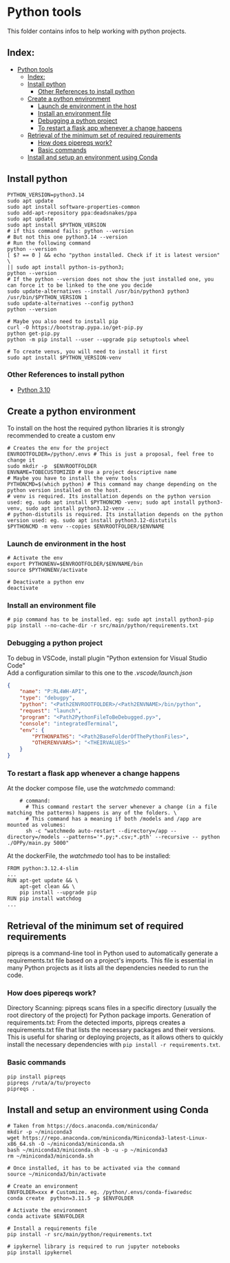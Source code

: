 # Python tools
This folder contains infos to help working with python projects.
## Index:
- [Python tools](#python-tools)
  - [Index:](#index)
  - [Install python](#install-python)
    - [Other References to install python](#other-references-to-install-python)
  - [Create a python environment](#create-a-python-environment)
    - [Launch de environment in the host](#launch-de-environment-in-the-host)
    - [Install an environment file](#install-an-environment-file)
    - [Debugging a python project](#debugging-a-python-project)
    - [To restart a flask app whenever a change happens](#to-restart-a-flask-app-whenever-a-change-happens)
  - [Retrieval of the minimum set of required requirements](#retrieval-of-the-minimum-set-of-required-requirements)
    - [How does pipereqs work?](#how-does-pipereqs-work)
    - [Basic commands](#basic-commands)
  - [Install and setup an environment using Conda](#install-and-setup-an-environment-using-conda)

## Install python
```shell
PYTHON_VERSION=python3.14
sudo apt update
sudo apt install software-properties-common
sudo add-apt-repository ppa:deadsnakes/ppa
sudo apt update
sudo apt install $PYTHON_VERSION
# if this command fails: python --version
# But not this one python3.14 --version
# Run the following command
python --version
[ $? == 0 ] && echo "python installed. Check if it is latest version" \
|| sudo apt install python-is-python3;
python --version 
# If the python --version does not show the just installed one, you can force it to be linked to the one you decide
sudo update-alternatives --install /usr/bin/python3 python3 /usr/bin/$PYTHON_VERSION 1
sudo update-alternatives --config python3
python --version

# Maybe you also need to install pip
curl -O https://bootstrap.pypa.io/get-pip.py
python get-pip.py
python -m pip install --user --upgrade pip setuptools wheel

# To create venvs, you will need to install it first
sudo apt install $PYTHON_VERSION-venv
```

### Other References to install python
- [Python 3.10](https://deepnote.com/app/mauriciojacobo/Instalando-Python-310-en-Ubuntu-63add209-89c0-4cee-b6c1-0db890b6dfbf)

## Create a python environment
To install on the host the required python libraries it is strongly recommended to create a custom env  
```shell
# Creates the env for the project
ENVROOTFOLDER=/python/.envs # This is just a proposal, feel free to change it
sudo mkdir -p  $ENVROOTFOLDER
ENVNAME=TOBECUSTOMIZED # Use a project descriptive name
# Maybe you have to install the venv tools
PYTHONCMD=$(which python) # This command may change depending on the python version installed on the host.
# venv is required. Its installation depends on the python version used: eg. sudo apt install $PYTHONCMD -venv; sudo apt install python3-venv, sudo apt install python3.12-venv ...
# python-distutils is required. Its installation depends on the python version used: eg. sudo apt install python3.12-distutils
$PYTHONCMD -m venv --copies $ENVROOTFOLDER/$ENVNAME 
```

### Launch de environment in the host  
```shell
# Activate the env
export PYTHONENV=$ENVROOTFOLDER/$ENVNAME/bin  
source $PYTHONENV/activate  

# Deactivate a python env 
deactivate
```

### Install an environment file
```shell
# pip command has to be installed. eg: sudo apt install python3-pip
pip install --no-cache-dir -r src/main/python/requirements.txt
```

### Debugging a python project
To debug in VSCode, install plugin "Python extension for Visual Studio Code"  
Add a configuration similar to this one to the _.vscode/launch.json_
```json
{
    "name": "P:RL4WH-API",
    "type": "debugpy",
    "python": "<Path2ENVROOTFOLDER>/<Path2ENVNAME>/bin/python",
    "request": "launch",
    "program": "<Path2PythonFileToBeDebugged.py>",
    "console": "integratedTerminal",
    "env": {
        "PYTHONPATHS": "<Path2BaseFolderOfThePythonFiles>",
        "OTHERENVVARS>": "<THEIRVALUES>"
    }
}
```

### To restart a flask app whenever a change happens
At the docker compose file, use the _watchmedo_ command:
```shell
    # command: 
      # This command restart the server whenever a change (in a file matching the patterms) happens is any of the folders. \
      # This command has a meaning if both /models and /app are mounted as volumes:
      sh -c "watchmedo auto-restart --directory=/app --directory=/models --patterns='*.py;*.csv;*.pth' --recursive -- python ./OPPy/main.py 5000"
```
At the dockerFile, the _watchmedo_ tool has to be installed:
```docker
FROM python:3.12.4-slim
...
RUN apt-get update && \
    apt-get clean && \
    pip install --upgrade pip
RUN pip install watchdog
...
```

## Retrieval of the minimum set of required requirements
pipreqs is a command-line tool in Python used to automatically generate a requirements.txt file based on a project's imports. This file is essential in many Python projects as it lists all the dependencies needed to run the code.

### How does pipereqs work?
Directory Scanning: pipreqs scans files in a specific directory (usually the root directory of the project) for Python package imports.
Generation of requirements.txt: From the detected imports, pipreqs creates a requirements.txt file that lists the necessary packages and their versions. This is useful for sharing or deploying projects, as it allows others to quickly install the necessary dependencies with `pip install -r requirements.txt`.

### Basic commands
```shell
pip install pipreqs
pipreqs /ruta/a/tu/proyecto
pipreqs .
```

## Install and setup an environment using Conda
```shell
# Taken from https://docs.anaconda.com/miniconda/
mkdir -p ~/miniconda3
wget https://repo.anaconda.com/miniconda/Miniconda3-latest-Linux-x86_64.sh -O ~/miniconda3/miniconda.sh
bash ~/miniconda3/miniconda.sh -b -u -p ~/miniconda3
rm ~/miniconda3/miniconda.sh

# Once installed, it has to be activated via the command
source ~/miniconda3/bin/activate

# Create an environment
ENVFOLDER=xxx # Customize. eg. /python/.envs/conda-fiwaredsc
conda create  python=3.11.5 -p $ENVFOLDER

# Activate the environment
conda activate $ENVFOLDER

# Install a requirements file
pip install -r src/main/python/requirements.txt

# ipykernel library is required to run jupyter notebooks
pip install ipykernel
```
